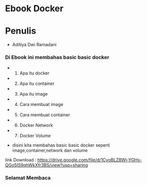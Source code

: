 # Ebook Docker 
# Penulis 
- Aditiya Dwi Ramadani 

### Di Ebook ini membahas basic basic docker 
- 1. Apa itu docker 
- 2. Apa itu container 
- 3. Apa itu image
- 4. Cara membuat image 
- 5. Cara membuat container 
- 6. Docker Network 
- 7. Docker Volume 


- disini kita membahas basic basic docker seperti image,container,network dan volume 

link Download : https://drive.google.com/file/d/1CvoBLZBWj-YGHs-QGo5IS9qhWkXfr3BS/view?usp=sharing

### Selamat Membaca
